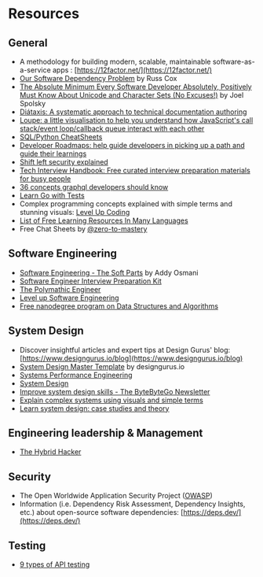 # Resources

## General
- A methodology for building modern, scalable, maintainable software-as-a-service apps : [https://12factor.net/](https://12factor.net/)
- [Our Software Dependency Problem](https://research.swtch.com/deps) by Russ Cox
- [The Absolute Minimum Every Software Developer Absolutely, Positively Must Know About Unicode and Character Sets (No Excuses!)](https://www.joelonsoftware.com/2003/10/08/the-absolute-minimum-every-software-developer-absolutely-positively-must-know-about-unicode-and-character-sets-no-excuses/) by Joel Spolsky
- [Diátaxis: A systematic approach to technical documentation authoring](https://diataxis.fr/)
- [Loupe: a little visualisation to help you understand how JavaScript's call stack/event loop/callback queue interact with each other](http://latentflip.com/loupe/)
- [SQL/Python CheatSheets](https://github.com/ABZ-Aaron/CheatSheets)
- [Developer Roadmaps: help guide developers in picking up a path and guide their learnings](https://roadmap.sh/)
- [Shift left security explained](https://www.crowdstrike.com/cybersecurity-101/shift-left-security/)
- [Tech Interview Handbook: Free curated interview preparation materials for busy people](https://www.techinterviewhandbook.org/)
- [36 concepts graphql developers should know](https://36-concepts-graphql.netlify.app/)
- [Learn Go with Tests](https://quii.gitbook.io/learn-go-with-tests/)
- Complex programming concepts explained with simple terms and stunning visuals: [Level Up Coding](https://blog.levelupcoding.co/)
- [List of Free Learning Resources In Many Languages](https://github.com/EbookFoundation/free-programming-books)
- Free Chat Sheets by [@zero-to-mastery](https://zerotomastery.io/cheatsheets/)

## Software Engineering
- [Software Engineering - The Soft Parts](https://addyosmani.com/blog/software-engineering-soft-parts/) by Addy Osmani
- [Software Engineer Interview Preparation Kit](https://softwarebloat.github.io/software-engineer-interview-prep-kit/)
- [The Polymathic Engineer](https://newsletter.francofernando.com/archive)
- [Level up Software Engineering](https://levelupsoftwareengineering.substack.com/)
- [Free nanodegree program on Data Structures and Algorithms](https://www.udacity.com/course/data-structures-and-algorithms-nanodegree--nd256)

## System Design
- Discover insightful articles and expert tips at Design Gurus' blog: [https://www.designgurus.io/blog](https://www.designgurus.io/blog)
- [System Design Master Template](https://www.designgurus.io/course-play/grokking-the-system-design-interview/doc/645d5161fff33a24ccce4bb1) by designgurus.io
- [Systems Performance Engineering](https://tangowhisky37.github.io/PracticalPerformanceAnalyst/spe_fundamentals/)
- [System Design](https://systemdesign.one/)
- [Improve system design skills - The ByteByteGo Newsletter](https://blog.bytebytego.com/)
- [Explain complex systems using visuals and simple terms](https://github.com/ByteByteGoHq/system-design-101#readme)
- [Learn system design: case studies and theory](https://github.com/systemdesign42/system-design)

## Engineering leadership & Management
- [The Hybrid Hacker](https://hybridhacker.email/)

## Security
- The Open Worldwide Application Security Project ([OWASP](https://owasp.org/))
- Information (i.e. Dependency Risk Assessment, Dependency Insights, etc.) about open-source software dependencies: [https://deps.dev/](https://deps.dev/) 

## Testing
- [9 types of API testing](https://substackcdn.com/image/fetch/f_auto,q_auto:good,fl_progressive:steep/https%3A%2F%2Fsubstack-post-media.s3.amazonaws.com%2Fpublic%2Fimages%2Fc53f283e-6834-45b6-beb9-57b10b2a22fd_1280x1664.gif?utm_source=substack&utm_medium=email)
